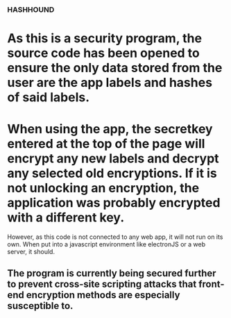 ### HASHHOUND

# As this is a security program, the source code has been opened to ensure the only data stored from the user are the app labels and hashes of said labels.

# When using the app, the secretkey entered at the top of the page will encrypt any new labels and decrypt any selected old encryptions. If it is not unlocking an encryption, the application was probably encrypted with a different key.

However, as this code is not connected to any web app, it will not run on its own. When put into a javascript environment like electronJS or a web server, it should.

## The program is currently being secured further to prevent cross-site scripting attacks that front-end encryption methods are especially susceptible to.